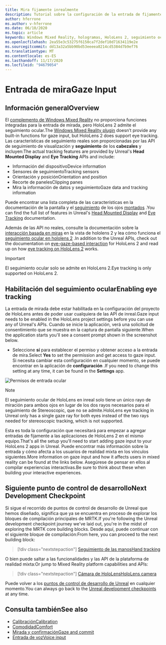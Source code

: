 ```yaml
---
title: Mira fijamente inrealmente
description: Tutorial sobre la configuración de la entrada de fijamente para HoloLens y el motor no real
author: hferrone
ms.author: v-hferrone
ms.date: 06/10/2020
ms.topic: article
keywords: Windows Mixed Reality, hologramas, HoloLens 2, seguimiento ocular, entrada de mirada, pantalla montada de cabeza, motor no real, auriculares de realidad mixta, auriculares de la realidad mixta de Windows, auriculares de realidad virtual
ms.openlocfilehash: 2ea55e3c53275f6150ca7f2def10d71634119e2e
ms.sourcegitcommit: dd13a32a5bb90bd53eeeea8214cd5384d7b9ef76
ms.translationtype: MT
ms.contentlocale: es-ES
ms.lasthandoff: 11/17/2020
ms.locfileid: "94679054"
---
```

# <a name="gaze-input"></a><span data-ttu-id="5e63a-104">Entrada de mira</span><span class="sxs-lookup"><span data-stu-id="5e63a-104">Gaze Input</span></span>

## <a name="overview"></a><span data-ttu-id="5e63a-105">Información general</span><span class="sxs-lookup"><span data-stu-id="5e63a-105">Overview</span></span>

<span data-ttu-id="5e63a-106">El [complemento de Windows Mixed Reality](https://docs.unrealengine.com/Platforms/VR/WMR/index.html) no proporciona funciones integradas para la entrada de mirada, pero HoloLens 2 admite el seguimiento ocular.</span><span class="sxs-lookup"><span data-stu-id="5e63a-106">The [Windows Mixed Reality plugin](https://docs.unrealengine.com/Platforms/VR/WMR/index.html) doesn’t provide any built-in functions for gaze input, but HoloLens 2 does support eye tracking.</span></span> <span data-ttu-id="5e63a-107">Las características de seguimiento reales son proporcionadas por las API de seguimiento de visualización y **seguimiento** de los **cabezales** y incluyen:</span><span class="sxs-lookup"><span data-stu-id="5e63a-107">The actual tracking features are provided by Unreal's **Head Mounted Display** and **Eye Tracking** APIs and include:</span></span>

- <span data-ttu-id="5e63a-108">Información del dispositivo</span><span class="sxs-lookup"><span data-stu-id="5e63a-108">Device information</span></span>
- <span data-ttu-id="5e63a-109">Sensores de seguimiento</span><span class="sxs-lookup"><span data-stu-id="5e63a-109">Tracking sensors</span></span>
- <span data-ttu-id="5e63a-110">Orientación y posición</span><span class="sxs-lookup"><span data-stu-id="5e63a-110">Orientation and position</span></span>
- <span data-ttu-id="5e63a-111">Recorte de paneles</span><span class="sxs-lookup"><span data-stu-id="5e63a-111">Clipping panes</span></span>
- <span data-ttu-id="5e63a-112">Mira la información de datos y seguimiento</span><span class="sxs-lookup"><span data-stu-id="5e63a-112">Gaze data and tracking information</span></span>

<span data-ttu-id="5e63a-113">Puede encontrar una lista completa de las características en la documentación de la pantalla y el [seguimiento](https://docs.unrealengine.com/BlueprintAPI/EyeTracking/index.html) de los ojos [montados](https://docs.unrealengine.com/BlueprintAPI/Input/HeadMountedDisplay/index.html) .</span><span class="sxs-lookup"><span data-stu-id="5e63a-113">You can find the full list of features in Unreal's [Head Mounted Display](https://docs.unrealengine.com/BlueprintAPI/Input/HeadMountedDisplay/index.html) and [Eye Tracking](https://docs.unrealengine.com/BlueprintAPI/EyeTracking/index.html) documentation.</span></span>

<span data-ttu-id="5e63a-114">Además de las API no reales, consulte la documentación sobre la [interacción basada en miras](../../design/eye-gaze-interaction.md) en la vista de hololens 2 y lea cómo funciona el [seguimiento ocular en hololens 2](https://docs.microsoft.com/windows/mixed-reality/eye-tracking) .</span><span class="sxs-lookup"><span data-stu-id="5e63a-114">In addition to the Unreal APIs, check out the documentation on [eye-gaze-based interaction](../../design/eye-gaze-interaction.md) for HoloLens 2 and read up on how [eye tracking on HoloLens 2](https://docs.microsoft.com/windows/mixed-reality/eye-tracking) works.</span></span>

> [!IMPORTANT]
> <span data-ttu-id="5e63a-115">El seguimiento ocular solo se admite en HoloLens 2.</span><span class="sxs-lookup"><span data-stu-id="5e63a-115">Eye tracking is only supported on HoloLens 2.</span></span>

## <a name="enabling-eye-tracking"></a><span data-ttu-id="5e63a-116">Habilitación del seguimiento ocular</span><span class="sxs-lookup"><span data-stu-id="5e63a-116">Enabling eye tracking</span></span>
<span data-ttu-id="5e63a-117">La entrada de mirada debe estar habilitada en la configuración del proyecto de HoloLens antes de poder usar cualquiera de las API de inreal.</span><span class="sxs-lookup"><span data-stu-id="5e63a-117">Gaze input needs to be enabled in the HoloLens project settings before you can use any of Unreal's APIs.</span></span> <span data-ttu-id="5e63a-118">Cuando se inicie la aplicación, verá una solicitud de consentimiento que se muestra en la captura de pantalla siguiente.</span><span class="sxs-lookup"><span data-stu-id="5e63a-118">When the application starts you'll see a consent prompt shown in the screenshot below.</span></span>

- <span data-ttu-id="5e63a-119">Seleccione **sí** para establecer el permiso y obtener acceso a la entrada de mira.</span><span class="sxs-lookup"><span data-stu-id="5e63a-119">Select **Yes** to set the permission and get access to gaze input.</span></span> <span data-ttu-id="5e63a-120">Si necesita cambiar esta configuración en cualquier momento, se puede encontrar en la aplicación de **configuración** .</span><span class="sxs-lookup"><span data-stu-id="5e63a-120">If you need to change this setting at any time, it can be found in the **Settings** app.</span></span>

![Permisos de entrada ocular](images/unreal/eye-input-permissions.png)

> [!NOTE] 
> <span data-ttu-id="5e63a-122">El seguimiento ocular de HoloLens en inreal solo tiene un único rayo de miración para ambos ojos en lugar de los dos rayos necesarios para el seguimiento de Stereoscopic, que no se admite.</span><span class="sxs-lookup"><span data-stu-id="5e63a-122">HoloLens eye tracking in Unreal only has a single gaze ray for both eyes instead of the two rays needed for stereoscopic tracking, which is not supported.</span></span>

<span data-ttu-id="5e63a-123">Esta es toda la configuración que necesitará para empezar a agregar entradas de fijamente a las aplicaciones de HoloLens 2 en el mismo equipo.</span><span class="sxs-lookup"><span data-stu-id="5e63a-123">That's all the setup you'll need to start adding gaze input to your HoloLens 2 apps in Unreal.</span></span> <span data-ttu-id="5e63a-124">Puede encontrar más información sobre la entrada y cómo afecta a los usuarios de realidad mixta en los vínculos siguientes.</span><span class="sxs-lookup"><span data-stu-id="5e63a-124">More information on gaze input and how it affects users in mixed reality can be found at the links below.</span></span> <span data-ttu-id="5e63a-125">Asegúrese de pensar en ellos al compilar experiencias interactivas.</span><span class="sxs-lookup"><span data-stu-id="5e63a-125">Be sure to think about these when building your interactive experiences.</span></span>

## <a name="next-development-checkpoint"></a><span data-ttu-id="5e63a-126">Siguiente punto de control de desarrollo</span><span class="sxs-lookup"><span data-stu-id="5e63a-126">Next Development Checkpoint</span></span>

<span data-ttu-id="5e63a-127">Si sigue el recorrido de puntos de control de desarrollo de Unreal que hemos diseñado, significa que ya se encuentra en proceso de explorar los bloques de compilación principales de MRTK.</span><span class="sxs-lookup"><span data-stu-id="5e63a-127">If you're following the Unreal development checkpoint journey we've laid out, you're in the midst of exploring the MRTK core building blocks.</span></span> <span data-ttu-id="5e63a-128">Desde aquí, puede continuar con el siguiente bloque de compilación:</span><span class="sxs-lookup"><span data-stu-id="5e63a-128">From here, you can proceed to the next building block:</span></span> 

> [!div class="nextstepaction"]
> [<span data-ttu-id="5e63a-129">Seguimiento de las manos</span><span class="sxs-lookup"><span data-stu-id="5e63a-129">Hand tracking</span></span>](unreal-hand-tracking.md)

<span data-ttu-id="5e63a-130">O bien puede saltar a las funcionalidades y las API de la plataforma de realidad mixta:</span><span class="sxs-lookup"><span data-stu-id="5e63a-130">Or jump to Mixed Reality platform capabilities and APIs:</span></span>

> [!div class="nextstepaction"]
> [<span data-ttu-id="5e63a-131">Cámara de HoloLens</span><span class="sxs-lookup"><span data-stu-id="5e63a-131">HoloLens camera</span></span>](unreal-hololens-camera.md)

<span data-ttu-id="5e63a-132">Puede volver a los [puntos de control de desarrollo de Unreal](unreal-development-overview.md#2-core-building-blocks) en cualquier momento.</span><span class="sxs-lookup"><span data-stu-id="5e63a-132">You can always go back to the [Unreal development checkpoints](unreal-development-overview.md#2-core-building-blocks) at any time.</span></span>

## <a name="see-also"></a><span data-ttu-id="5e63a-133">Consulta también</span><span class="sxs-lookup"><span data-stu-id="5e63a-133">See also</span></span>
* [<span data-ttu-id="5e63a-134">Calibración</span><span class="sxs-lookup"><span data-stu-id="5e63a-134">Calibration</span></span>](../../calibration.md)
* [<span data-ttu-id="5e63a-135">Comodidad</span><span class="sxs-lookup"><span data-stu-id="5e63a-135">Comfort</span></span>](../../design/comfort.md)
* [<span data-ttu-id="5e63a-136">Mirada y confirmación</span><span class="sxs-lookup"><span data-stu-id="5e63a-136">Gaze and commit</span></span>](../../design/gaze-and-commit.md)
* [<span data-ttu-id="5e63a-137">Entrada de voz</span><span class="sxs-lookup"><span data-stu-id="5e63a-137">Voice input</span></span>](../../out-of-scope/voice-design.md)
